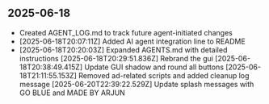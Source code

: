 ## 2025-06-18
- Created AGENT_LOG.md to track future agent-initiated changes
- [2025-06-18T20:07:11Z] Added AI agent integration line to README
- [2025-06-18T20:20:03Z] Expanded AGENTS.md with detailed instructions
[2025-06-18T20:29:51.836Z] Rebrand the gui
[2025-06-18T20:38:49.415Z] Update GUI shadow and round all buttons
[2025-06-18T21:11:55.153Z] Removed ad-related scripts and added cleanup log message
[2025-06-20T22:39:22.529Z] Update splash messages with GO BLUE and MADE BY ARJUN
